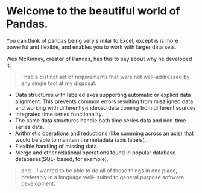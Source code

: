 # Welcome to the beautiful world of Pandas.
You can think of pandas being very similar to Excel, except is is more powerful and flexible, and enables you to work with larger data sets.

Wes McKinney, creater of Pandas, has this to say about why he developed it:

> I had a distinct set of requirements that were not well-addressed by any single tool at my disposal:
 * Data structures with labeled axes supporting automatic or explicit data alignment. This prevents common errors resulting from misaligned data and working with differently-indexed data coming from different sources
 * Integrated time series functionality.
 * The same data structures handle both time series data and non-time series data.
 * Arithmetic operations and reductions (like summing across an axis) that would be able to maintain the metadata (axis labels).
 * Flexible handling of missing data.
 * Merge and other relational operations found in popular database databases(SQL- based, for example).

 > and... I wanted to be able to do all of these things in one place, preferably in a language well- suited to general purpose software development.
